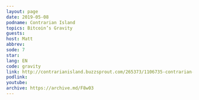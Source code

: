 ```yaml
---
layout: page
date: 2019-05-08
podname: Contrarian Island
topics: Bitcoin’s Gravity
guests: 
host: Matt
abbrev: 
sode: 7
star: 
lang: EN
code: gravity
link: http://contrarianisland.buzzsprout.com/265373/1106735-contrarian-island-7-gigi-bitcoin-s-gravity
podlink: 
youtube: 
archive: https://archive.md/F8w03
---
```

